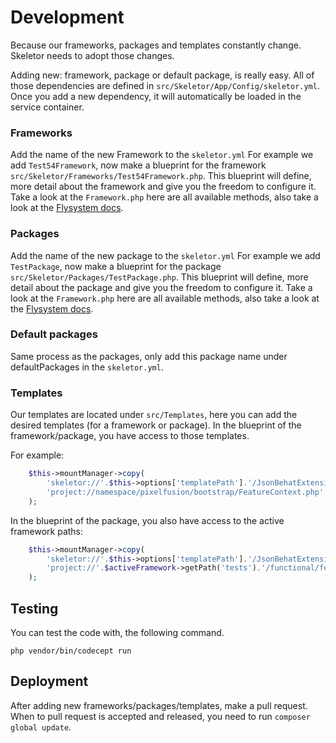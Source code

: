 # Development
Because our frameworks, packages and templates constantly change. Skeletor needs to adopt those changes.

Adding new: framework, package or default package, is really easy. All of those dependencies are defined in `src/Skeletor/App/Config/skeletor.yml`. Once you add a new dependency, it will automatically be loaded in the service container.

### Frameworks
Add the name of the new Framework to the `skeletor.yml`
For example we add `Test54Framework`, now make a blueprint for the framework `src/Skeletor/Frameworks/Test54Framework.php`.
This blueprint will define, more detail about the framework and give you the freedom to configure it.
Take a look at the `Framework.php` here are all available methods, also take a look at the [Flysystem docs](https://flysystem.thephpleague.com/api/). 

### Packages
Add the name of the new package to the `skeletor.yml`
For example we add `TestPackage`, now make a blueprint for the package `src/Skeletor/Packages/TestPackage.php`.
This blueprint will define, more detail about the package and give you the freedom to configure it.
Take a look at the `Framework.php` here are all available methods, also take a look at the [Flysystem docs](https://flysystem.thephpleague.com/api/). 

### Default packages
Same process as the packages, only add this package name under defaultPackages in the `skeletor.yml`.

### Templates
Our templates are located under `src/Templates`, here you can add the desired templates (for a framework or package).
In the blueprint of the framework/package, you have access to those templates.

For example:
```php
    $this->mountManager->copy(
        'skeletor://'.$this->options['templatePath'].'/JsonBehatExtensionPackage/FeatureContext.php',
        'project://namespace/pixelfusion/bootstrap/FeatureContext.php'
    );
```

In the blueprint of the package, you also have access to the active framework paths:
```php
    $this->mountManager->copy(
        'skeletor://'.$this->options['templatePath'].'/JsonBehatExtensionPackage/FeatureContext.php',
        'project://'.$activeFramework->getPath('tests').'/functional/features/bootstrap/FeatureContext.php'
    );
```

## Testing
You can test the code with, the following command.
```
php vendor/bin/codecept run
```

## Deployment
After adding new frameworks/packages/templates, make a pull request.
When to pull request is accepted and released, you need to run `composer global update`.